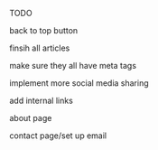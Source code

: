 
TODO

back to top button

finsih all articles

make sure they all have meta tags 

implement more social media sharing

add internal links

about page

contact page/set up email